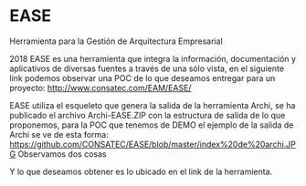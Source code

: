 # EASE
Herramienta para la Gestión de Arquitectura Empresarial

2018
EASE es una herramienta que integra la información, documentación y aplicativos de diversas fuentes a través de una sólo vista, en el siguiente link podemos observar una POC de lo que deseamos entregar para un proyecto:
http://www.consatec.com/EAM/EASE/

EASE utiliza el esqueleto que genera la salida de la herramienta Archi, se ha publicado el archivo Archi-EASE.ZIP con la estructura de salida de lo que proponemos, para la POC que tenemos de DEMO el ejemplo de la salida de Archi se ve de esta forma:
https://github.com/CONSATEC/EASE/blob/master/index%20de%20archi.JPG
Observamos dos cosas


Y lo que deseamos obtener es lo ubicado en el link de la herramienta.



